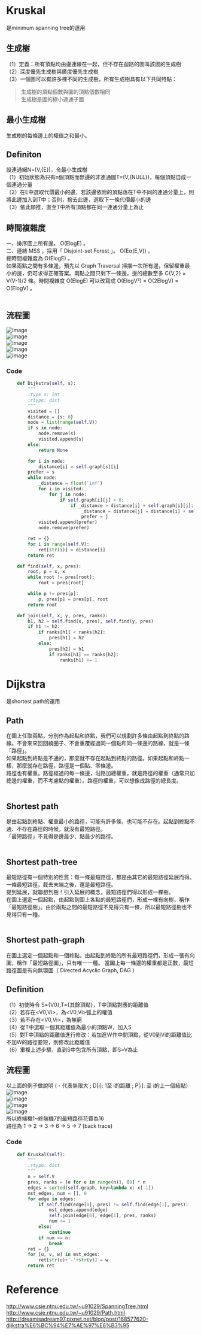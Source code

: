 # Kruskal<br>
是minimum spanning tree的運用<br>
## 生成樹<br>             
（1）定義：所有頂點均由邊連線在一起，但不存在迴路的圖叫該圖的生成樹<br>
（2）深度優先生成樹與廣度優先生成樹<br>
（3）一個圖可以有許多棵不同的生成樹，所有生成樹具有以下共同特點：<br>
>生成樹的頂點個數與圖的頂點個數相同<br>
生成樹是圖的極小連通子圖<br>          
## 最小生成樹<br>    
生成樹的每條邊上的權值之和最小。<br>
## Definiton<br>
設連通網N=(V,{E})，令最小生成樹<br>
（1）初始狀態為只有n個頂點而無邊的非連通圖T=(V,{NULL})，每個頂點自成一個連通分量<br>
（2）在E中選取代價最小的邊，若該邊依附的頂點落在T中不同的連通分量上，則將此邊加入到T中；否則，捨去此邊，選取下一條代價最小的邊<br>
（3）依此類推，直至T中所有頂點都在同一連通分量上為止<br>
## 時間複雜度<br>
一、排序圖上所有邊。 O(ElogE) 。<br>
二、連結 MSS ，採用「 Disjoint-set Forest 」。 O(Eα(E,V)) 。<br>
總時間複雜度為 O(ElogE) 。<br>
如果兩點之間有多條邊，預先以 Graph Traversal 掃描一次所有邊，保留權重最小的邊，仍可求得正確答案。兩點之間只剩下一條邊，邊的總數至多 C{V,2} = V(V-1)/2 條。時間複雜度 O(ElogE) 可以改寫成 O(ElogV²) = O(2ElogV) = O(ElogV) 。<br>
<br>
## 流程圖<br>
![image](https://github.com/wangshuti/DSA/blob/master/week14/image/k1.JPG)<br>
![image](https://github.com/wangshuti/DSA/blob/master/week14/image/k2.JPG)<br>
![image](https://github.com/wangshuti/DSA/blob/master/week14/image/k3.JPG)<br>
![image](https://github.com/wangshuti/DSA/blob/master/week14/image/k4.JPG)<br>
![image](https://github.com/wangshuti/DSA/blob/master/week14/image/k5.JPG)<br>
### Code<br>
```Python
    def Dijkstra(self, s):
        """
        :type s: int
        :rtype: dict
        """
        visited = []
        distance = {s: 0}
        node = list(range(self.V))
        if s in node:
            node.remove(s)
            visited.append(s)
        else:
            return None

        for i in node:
            distance[i] = self.graph[s][i]
        prefer = s
        while node:
            _distance = float('inf')
            for i in visited:
                for j in node:
                    if self.graph[i][j] > 0:
                        if _distance > distance[i] + self.graph[i][j]:
                            _distance = distance[j] = distance[i] + self.graph[i][j]
                            prefer = j
            visited.append(prefer)
            node.remove(prefer)

        ret = {}
        for i in range(self.V):
            ret[str(i)] = distance[i]
        return ret

    def find(self, x, pres):
        root, p = x, x
        while root != pres[root]:
            root = pres[root]

        while p != pres[p]:
            p, pres[p] = pres[p], root
        return root

    def join(self, x, y, pres, ranks):
        h1, h2 = self.find(x, pres), self.find(y, pres)
        if h1 != h2:
            if ranks[h1] < ranks[h2]:
                pres[h1] = h2
            else:
                pres[h2] = h1
                if ranks[h1] == ranks[h2]:
                    ranks[h1] += 1
```                    
# Dijkstra<br>
是shortest path的運用<br>
## Path<br>
在圖上任取兩點，分別作為起點和終點，我們可以規劃許多條由起點到終點的路線。不會來來回回繞圈子、不會重覆經過同一個點和同一條邊的路線，就是一條「路徑」。<br>
如果起點到終點是不通的，那麼就不存在起點到終點的路徑。如果起點和終點一樣，那麼就存在路徑，路徑是一個點、零條邊。<br>
路徑也有權重。路徑經過的每一條邊，沿路加總權重，就是路徑的權重（通常只加總邊的權重，而不考慮點的權重）。路徑的權重，可以想像成路徑的總長度。<br>
<br>
## Shortest path<br>
是由起點到終點、權重最小的路徑，可能有許多條，也可能不存在。起點到終點不通、不存在路徑的時候，就沒有最短路徑。<br>
「最短路徑」不見得是邊最少、點最少的路徑。<br>
<br>
## Shortest path-tree<br>
最短路徑有一個特別的性質：每一條最短路徑，都是由其它的最短路徑延展而得。一條最短路徑，截去末端之後，還是最短路徑。<br>
提到延展，就聯想到樹！引入延展的概念，最短路徑們得以形成一棵樹。<br>
在圖上選定一個起點，由起點到圖上各點的最短路徑們，形成一棵有向樹，稱作「最短路徑樹」。由於兩點之間的最短路徑不見得只有一條，所以最短路徑樹也不見得只有一種。<br>
<br>
## Shortest path-graph<br>
在圖上選定一個起點和一個終點，由起點到終點的所有最短路徑們，形成一張有向圖，稱作「最短路徑圖」，只有唯一一種。
當圖上每一條邊的權重都是正數，最短路徑圖是有向無環圖（ Directed Acyclic Graph, DAG ）
<br>
## Definition<br>
（1）初使時令 S={V0},T={其餘頂點}，T中頂點對應的距離值<br>
（2）若存在<V0,Vi>，為<V0,Vi>弧上的權值<br>
（3）若不存在<V0,Vi>，為無窮<br>
（4）從T中選取一個其距離值為最小的頂點W，加入S<br>
（5）對T中頂點的距離值進行修改：若加進W作中間頂點，從V0到Vi的距離值比不加W的路徑要短，則修改此距離值<br>
（6）重複上述步驟，直到S中包含所有頂點，即S=V為止<br>
## 流程圖<br>
以上面的例子做說明 ( - 代表無限大 ; D[i]: 1至 i的距離 ; P[i]: 至 i的上一個結點）<br>
![image](https://github.com/wangshuti/DSA/blob/master/week15/image/d1.JPG)<br>
![image](https://github.com/wangshuti/DSA/blob/master/week15/image/d2.JPG)<br>
![image](https://github.com/wangshuti/DSA/blob/master/week15/image/d3.JPG)<br>
![image](https://github.com/wangshuti/DSA/blob/master/week15/image/d4.JPG)<br>
所以終端機1~終端機7的最短路徑花費為16<br>
路徑為 1 → 2 → 3 → 6 → 5 → 7 (back trace)<br>
### Code
```Python
    def Kruskal(self):
        """
        :rtype: dict
        """
        n = self.V
        pres, ranks = [e for e in range(n)], [0] * n
        edges = sorted(self.graph, key=lambda x: x[-1])
        mst_edges, num = [], 0
        for edge in edges:
            if self.find(edge[0], pres) != self.find(edge[1], pres):
                mst_edges.append(edge)
                self.join(edge[0], edge[1], pres, ranks)
                num += 1
            else:
                continue
            if num == n:
                break
        ret = {}
        for [u, v, w] in mst_edges:
            ret[str(u)+'-'+str(v)] = w
        return ret
```        
# Reference
http://www.csie.ntnu.edu.tw/~u91029/SpanningTree.html<br>
http://www.csie.ntnu.edu.tw/~u91029/Path.html<br>
http://dreamisadream97.pixnet.net/blog/post/168577620-dijkstra%E6%BC%94%E7%AE%97%E6%B3%95
